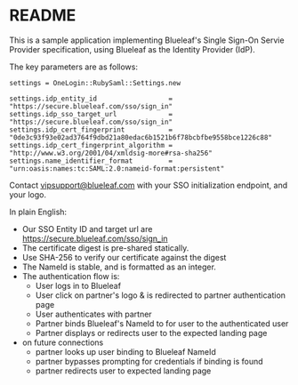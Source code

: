 # README

This is a sample application implementing Blueleaf's Single Sign-On Servie Provider specification, using Blueleaf as the Identity Provider (IdP).

The key parameters are as follows:

    settings = OneLogin::RubySaml::Settings.new

    settings.idp_entity_id                  = "https://secure.blueleaf.com/sso/sign_in"
    settings.idp_sso_target_url             = "https://secure.blueleaf.com/sso/sign_in"
    settings.idp_cert_fingerprint           = "0de3c93f93e02ad3764f9dbd21a80edac6b1521b6f78bcbfbe9558bce1226c88"
    settings.idp_cert_fingerprint_algorithm = "http://www.w3.org/2001/04/xmldsig-more#rsa-sha256"
    settings.name_identifier_format         = "urn:oasis:names:tc:SAML:2.0:nameid-format:persistent"

Contact vipsupport@blueleaf.com with your SSO initialization endpoint, and your logo.

In plain English:

* Our SSO Entity ID and target url are https://secure.blueleaf.com/sso/sign_in
* The certificate digest is pre-shared statically.
* Use SHA-256 to verify our certificate against the digest
* The NameId is stable, and is formatted as an integer.
* The authentication flow is:
  * User logs in to Blueleaf
  * User click on partner's logo & is redirected to partner authentication page
  * User authenticates with partner
  * Partner binds Blueleaf's NameId to for user to the authenticated user
  * Partner displays or redirects user to the expected landing page
* on future connections
  * partner looks up user binding to Blueleaf NameId
  * partner bypasses prompting for credentials if binding is found
  * partner redirects user to expected landing page